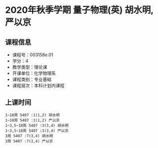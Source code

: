 # 2020年秋季学期 量子物理(英) 胡水明, 严以京






## 课程信息

- 课程号：003158e.01
- 学分：4
- 教学类型：理论课
- 开课单位：化学物理系
- 课程类别：专业基础
- 课程层次：本科计划内课程

## 上课时间

```
1~18周 5407 :1(1,2) 胡水明
1~18周 5407 :1(1,2) 严以京
1~3,5~18周 5407 :3(3,4) 胡水明
1~3,5~18周 5407 :3(3,4) 严以京
3周 5407 :7(3,4) 胡水明
3周 5407 :7(3,4) 严以京
```

